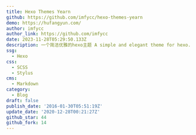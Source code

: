 ```yaml
---
title: Hexo Themes Yearn
github: https://github.com/imfycc/hexo-themes-yearn
demo: https://hufangyun.com/
author: imfycc
author_link: https://github.com/imfycc
date: 2023-11-28T05:29:50.133Z
description: 一个简洁优雅的hexo主题 A simple and elegant theme for hexo.
ssg:
  - Hexo
css:
  - SCSS
  - Stylus
cms:
  - Markdown
category:
  - Blog
draft: false
publish_date: '2016-01-30T05:51:19Z'
update_date: '2020-12-28T00:21:27Z'
github_star: 44
github_fork: 14
---
```

